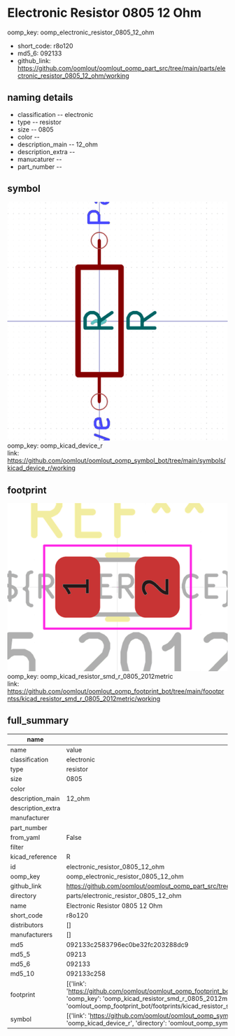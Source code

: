 # Electronic Resistor 0805 12 Ohm
oomp_key: oomp_electronic_resistor_0805_12_ohm 

  
* short_code: r8o120
* md5_6: 092133  
* github_link: https://github.com/oomlout/oomlout_oomp_part_src/tree/main/parts/electronic_resistor_0805_12_ohm/working  
## naming details
* classification -- electronic
* type -- resistor
* size -- 0805
* color -- 
* description_main -- 12_ohm
* description_extra -- 
* manucaturer -- 
* part_number -- 



## symbol

![](symbol/0/working/working_600.png)  
oomp_key: oomp_kicad_device_r  
link: https://github.com/oomlout/oomlout_oomp_symbol_bot/tree/main/symbols/kicad_device_r/working  

## footprint

![](footprint/0/working/working_600.png)  
oomp_key: oomp_kicad_resistor_smd_r_0805_2012metric  
link: https://github.com/oomlout/oomlout_oomp_footprint_bot/tree/main/foootprntss/kicad_resistor_smd_r_0805_2012metric/working  

## full_summary
| name | value | 
| --- | --- | 
| name | value | 
| classification | electronic | 
| type | resistor | 
| size | 0805 | 
| color |  | 
| description_main | 12_ohm | 
| description_extra |  | 
| manufacturer |  | 
| part_number |  | 
| from_yaml | False | 
| filter |  | 
| kicad_reference | R | 
| id | electronic_resistor_0805_12_ohm | 
| oomp_key | oomp_electronic_resistor_0805_12_ohm | 
| github_link | https://github.com/oomlout/oomlout_oomp_part_src/tree/main/parts/electronic_resistor_0805_12_ohm/working | 
| directory | parts/electronic_resistor_0805_12_ohm | 
| name | Electronic Resistor 0805 12 Ohm | 
| short_code | r8o120 | 
| distributors | [] | 
| manufacturers | [] | 
| md5 | 092133c2583796ec0be32fc203288dc9 | 
| md5_5 | 09213 | 
| md5_6 | 092133 | 
| md5_10 | 092133c258 | 
| footprint | [{'link': 'https://github.com/oomlout/oomlout_oomp_footprint_bot/tree/main/foootprntss/kicad_resistor_smd_r_0805_2012metric', 'oomp_key': 'oomp_kicad_resistor_smd_r_0805_2012metric', 'directory': 'oomlout_oomp_footprint_bot/footprints/kicad_resistor_smd_r_0805_2012metric//working/working.kicad_mod'}] | 
| symbol | [{'link': 'https://github.com/oomlout/oomlout_oomp_symbol_bot/tree/main/symbols/kicad_device_r', 'oomp_key': 'oomp_kicad_device_r', 'directory': 'oomlout_oomp_symbol_bot/symbols/kicad_device_r//working/working.kicad_sym'}] | 
